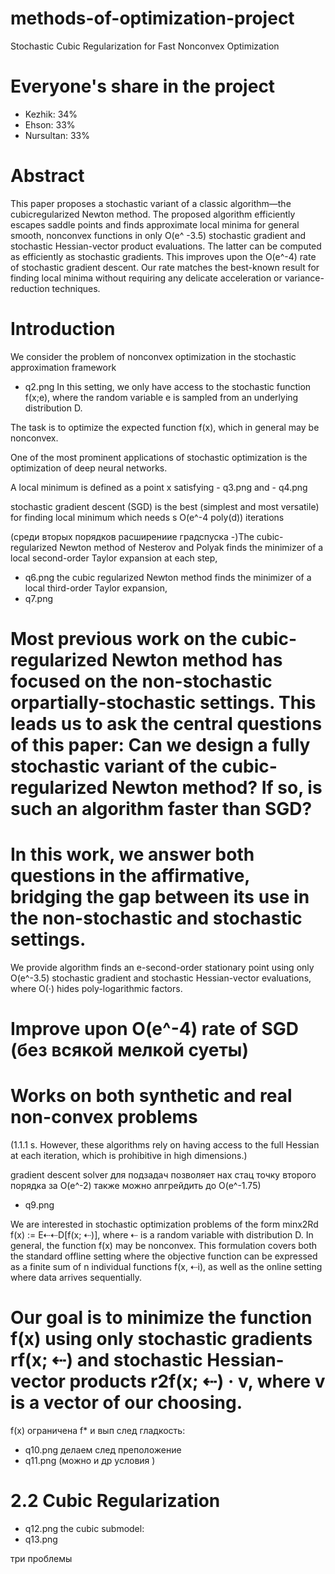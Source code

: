 # methods-of-optimization-project
 Stochastic Cubic Regularization for Fast Nonconvex Optimization

# Everyone's share in the project
- Kezhik: 34%
- Ehson: 33%
- Nursultan: 33%

# Abstract

This paper proposes a stochastic variant of a classic algorithm—the cubicregularized Newton method. The proposed algorithm efficiently escapes saddle points and finds approximate local minima for general smooth, nonconvex functions in only O(e^ -3.5) stochastic gradient and stochastic Hessian-vector product evaluations. The latter can be computed as efficiently as stochastic gradients. This improves upon the O(e^-4) rate of stochastic gradient descent. Our rate matches the best-known result for finding local minima without requiring any delicate acceleration or variance-reduction techniques.

# Introduction 

We consider the problem of nonconvex optimization in the stochastic approximation framework
 - q2.png
In this setting, we only have access to the stochastic function f(x;e), where the random variable e is sampled from an underlying distribution D. 

The task is to optimize the expected function f(x), which in general may be nonconvex.

 One of the most prominent applications of stochastic optimization is the optimization of deep
neural networks.

A local minimum is defined as a point x satisfying - q3.png and - q4.png

stochastic gradient descent (SGD) is the best  (simplest and most versatile) for finding local minimum which needs s O(e^-4 poly(d)) iterations

(среди вторых порядков расширениие градспуска -)The cubic-regularized Newton method of Nesterov and Polyak finds the minimizer of a local second-order Taylor expansion at each step,
- q6.png
the cubic regularized Newton method finds the minimizer of a local third-order Taylor expansion,
- q7.png

# Most previous work on the cubic-regularized Newton method has focused on the non-stochastic orpartially-stochastic settings. This leads us to ask the central questions of this paper: Can we design a fully stochastic variant of the cubic-regularized Newton method? If so, is such an algorithm faster than SGD?

# In this work, we answer both questions in the affirmative, bridging the gap between its use in the non-stochastic and stochastic settings.

We provide algorithm finds an e-second-order stationary point using only O(e^-3.5) stochastic gradient and stochastic Hessian-vector
evaluations, where O(·) hides poly-logarithmic factors.

# Improve upon O(e^-4) rate of SGD (без всякой мелкой суеты)
# Works on both synthetic and real non-convex problems

(1.1.1 s. However, these algorithms rely on having access to the full Hessian at each iteration, which is
prohibitive in high dimensions.)

gradient descent solver для подзадач позволяет нах стац точку второго порядка за O(e^-2) также можно апгрейдить до O(e^-1.75)
- q9.png



We are interested in stochastic optimization problems of the form minx2Rd f(x) := E⇠⇠D[f(x; ⇠)],
where ⇠ is a random variable with distribution D. In general, the function f(x) may be nonconvex.
This formulation covers both the standard offline setting where the objective function can be expressed
as a finite sum of n individual functions f(x, ⇠i), as well as the online setting where data arrives
sequentially.
# Our goal is to minimize the function f(x) using only stochastic gradients rf(x; ⇠) and stochastic Hessian-vector products r2f(x; ⇠) · v, where v is a vector of our choosing.

f(x) ограничена f* и вып след гладкость:
- q10.png
делаем след преположение
- q11.png  (можно и др условия ) 


# 2.2 Cubic Regularization

- q12.png
the cubic submodel:
- q13.png

три проблемы 

